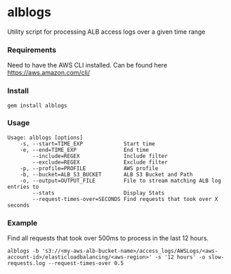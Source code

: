 # alblogs

Utility script for processing ALB access logs over a given time range

### Requirements

Need to have the AWS CLI installed.  Can be found here https://aws.amazon.com/cli/

### Install

```
gem install alblogs
```

### Usage

```
Usage: alblogs [options]
    -s, --start=TIME_EXP             Start time
    -e, --end=TIME_EXP               End time
        --include=REGEX              Include filter
        --exclude=REGEX              Exclude filter
    -p, --profile=PROFILE            AWS profile
    -b, --bucket=ALB_S3_BUCKET       ALB S3 Bucket and Path
    -o, --output=OUTPUT_FILE         File to stream matching ALB log entries to
        --stats                      Display Stats
        --request-times-over=SECONDS Find requests that took over X seconds
```

### Example

Find all requests that took over 500ms to process in the last 12 hours.

```
alblogs -b 's3://<my-aws-alb-bucket-name>/access_logs/AWSLogs/<aws-account-id>/elasticloadbalancing/<aws-region>' -s '12 hours' -o slow-requests.log --request-times-over 0.5
```

